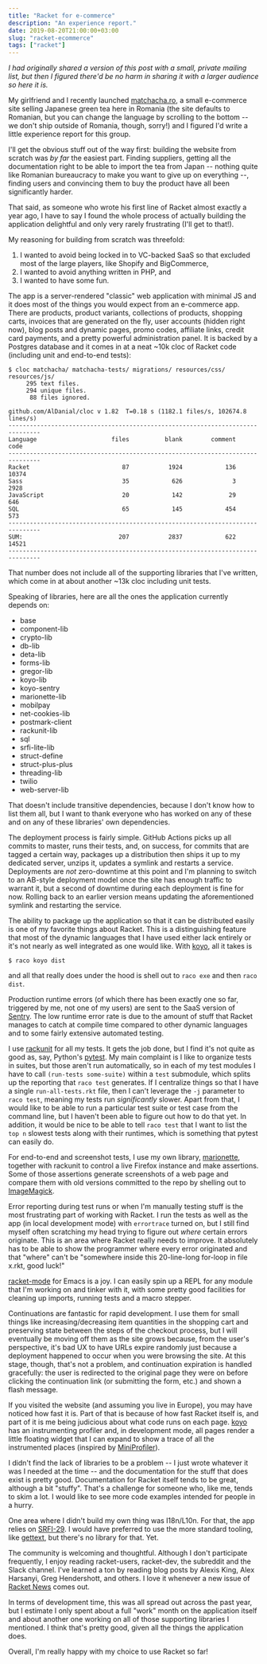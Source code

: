 ```yaml
---
title: "Racket for e-commerce"
description: "An experience report."
date: 2019-08-20T21:00:00+03:00
slug: "racket-ecommerce"
tags: ["racket"]
---
```


*I had originally shared a version of this post with a small, private
mailing list, but then I figured there'd be no harm in sharing it with
a larger audience so here it is.*

My girlfriend and I recently launched [matchacha.ro][matchacha], a
small e-commerce site selling Japanese green tea here in Romania (the
site defaults to Romanian, but you can change the language by
scrolling to the bottom -- we don't ship outside of Romania, though,
sorry!) and I figured I'd write a little experience report for this
group.

I'll get the obvious stuff out of the way first: building the website
from scratch was *by far* the easiest part.  Finding suppliers,
getting all the documentation right to be able to import the tea from
Japan -- nothing quite like Romanian bureaucracy to make you want to
give up on everything --, finding users and convincing them to buy the
product have all been significantly harder.

That said, as someone who wrote his first line of Racket almost
exactly a year ago, I have to say I found the whole process of
actually building the application delightful and only very rarely
frustrating (I'll get to that!).

My reasoning for building from scratch was threefold:

1. I wanted to avoid being locked in to VC-backed SaaS so that excluded
   most of the large players, like Shopify and BigCommerce,
2. I wanted to avoid anything written in PHP, and
3. I wanted to have some fun.

The app is a server-rendered "classic" web application with minimal JS
and it does most of the things you would expect from an e-commerce
app.  There are products, product variants, collections of products,
shopping carts, invoices that are generated on the fly, user accounts
(hidden right now), blog posts and dynamic pages, promo codes,
affiliate links, credit card payments, and a pretty powerful
administration panel.  It is backed by a Postgres database and it
comes in at a neat ~10k cloc of Racket code (including unit and
end-to-end tests):

    $ cloc matchacha/ matchacha-tests/ migrations/ resources/css/ resources/js/
         295 text files.
         294 unique files.
          88 files ignored.

    github.com/AlDanial/cloc v 1.82  T=0.18 s (1182.1 files/s, 102674.8 lines/s)
    -------------------------------------------------------------------------------
    Language                     files          blank        comment           code
    -------------------------------------------------------------------------------
    Racket                          87           1924            136          10374
    Sass                            35            626              3           2928
    JavaScript                      20            142             29            646
    SQL                             65            145            454            573
    -------------------------------------------------------------------------------
    SUM:                           207           2837            622          14521
    -------------------------------------------------------------------------------

That number does not include all of the supporting libraries that I've
written, which come in at about another ~13k cloc including unit tests.

Speaking of libraries, here are all the ones the application currently
depends on:

* base
* component-lib
* crypto-lib
* db-lib
* deta-lib
* forms-lib
* gregor-lib
* koyo-lib
* koyo-sentry
* marionette-lib
* mobilpay
* net-cookies-lib
* postmark-client
* rackunit-lib
* sql
* srfi-lite-lib
* struct-define
* struct-plus-plus
* threading-lib
* twilio
* web-server-lib

That doesn't include transitive dependencies, because I don't know how
to list them all, but I want to thank everyone who has worked on any
of these and on any of these libraries' own dependencies.

The deployment process is fairly simple.  GitHub Actions picks up all
commits to master, runs their tests, and, on success, for commits that
are tagged a certain way, packages up a distribution then ships it up
to my dedicated server, unzips it, updates a symlink and restarts a
service.  Deployments are *not* zero-downtime at this point and I'm
planning to switch to an AB-style deployment model once the site has
enough traffic to warrant it, but a second of downtime during each
deployment is fine for now.  Rolling back to an earlier version means
updating the aforementioned symlink and restarting the service.

The ability to package up the application so that it can be
distributed easily is one of my favorite things about Racket.  This is
a distinguishing feature that most of the dynamic languages that I
have used either lack entirely or it's not nearly as well integrated
as one would like.  With [koyo], all it takes is

    $ raco koyo dist

and all that really does under the hood is shell out to `raco exe` and
then `raco dist`.

Production runtime errors (of which there has been exactly one so far,
triggered by me, not one of my users) are sent to the SaaS version of
[Sentry].  The low runtime error rate is due to the amount of stuff
that Racket manages to catch at compile time compared to other dynamic
languages and to some fairly extensive automated testing.

I use [rackunit] for all my tests.  It gets the job done, but I find
it's not quite as good as, say, Python's [pytest].  My main complaint
is I like to organize tests in suites, but those aren't run
automatically, so in each of my test modules I have to call
`(run-tests some-suite)` within a `test` submodule, which splits up
the reporting that `raco test` generates.  If I centralize things so
that I have a single `run-all-tests.rkt` file, then I can't leverage
the `-j` parameter to `raco test`, meaning my tests run
*significantly* slower.  Apart from that, I would like to be able to
run a particular test suite or test case from the command line, but I
haven't been able to figure out how to do that yet.  In addition, it
would be nice to be able to tell `raco test` that I want to list the
`top n` slowest tests along with their runtimes, which is something
that pytest can easily do.

For end-to-end and screenshot tests, I use my own library,
[marionette], together with rackunit to control a live Firefox
instance and make assertions.  Some of those assertions generate
screenshots of a web page and compare them with old versions committed
to the repo by shelling out to [ImageMagick].

Error reporting during test runs or when I'm manually testing stuff is
the most frustrating part of working with Racket.  I run the tests as
well as the app (in local development mode) with `errortrace` turned
on, but I still find myself often scratching my head trying to figure
out *where* certain errors originate.  This is an area where Racket
really needs to improve.  It absolutely has to be able to show the
programmer where every error originated and that "where" can't be
"somewhere inside this 20-line-long for-loop in file x.rkt, good
luck!"

[racket-mode] for Emacs is a joy.  I can easily spin up a REPL for any
module that I'm working on and tinker with it, with some pretty good
facilities for cleaning up imports, running tests and a macro stepper.

Continuations are fantastic for rapid development.  I use them for
small things like increasing/decreasing item quantities in the
shopping cart and preserving state between the steps of the checkout
process, but I will eventually be moving off them as the site grows
because, from the user's perspective, it's bad UX to have URLs expire
randomly just because a deployment happened to occur when you were
browsing the site.  At this stage, though, that's not a problem, and
continuation expiration is handled gracefully: the user is redirected
to the original page they were on before clicking the continuation
link (or submitting the form, etc.) and shown a flash message.

If you visited the website (and assuming you live in Europe), you may
have noticed how fast it is.  Part of that is because of how fast
Racket itself is, and part of it is me being judicious about what code
runs on each page.  [koyo] has an instrumenting profiler and, in
development mode, all pages render a little floating widget that I can
expand to show a trace of all the instrumented places (inspired by
[MiniProfiler]).

I didn't find the lack of libraries to be a problem -- I just wrote
whatever it was I needed at the time -- and the documentation for the
stuff that does exist is pretty good.  Documentation for Racket itself
tends to be great, although a bit "stuffy".  That's a challenge for
someone who, like me, tends to skim a lot.  I would like to see more
code examples intended for people in a hurry.

One area where I didn't build my own thing was I18n/L10n.  For that,
the app relies on [SRFI-29].  I would have preferred to use the more
standard tooling, like [gettext], but there's no library for that.
Yet.

The community is welcoming and thoughtful.  Although I don't
participate frequently, I enjoy reading racket-users, racket-dev, the
subreddit and the Slack channel.  I've learned a ton by reading blog
posts by Alexis King, Alex Harsanyi, Greg Hendershott, and others.  I
love it whenever a new issue of [Racket News] comes out.

In terms of development time, this was all spread out across the past
year, but I estimate I only spent about a full "work" month on the
application itself and about another one working on all of those
supporting libraries I mentioned.  I think that's pretty good, given
all the things the application does.

Overall, I'm really happy with my choice to use Racket so far!


[ImageMagick]: https://imagemagick.org/index.php
[Racket News]: https://racket-news.com/
[SRFI-29]: https://srfi.schemers.org/srfi-29/srfi-29.html
[Sentry]: https://sentry.io
[gettext]: https://www.gnu.org/software/gettext/
[koyo]: https://koyo.defn.io
[marionette]: https://docs.racket-lang.org/marionette/index.html?q=marionette
[matchacha]: https://www.matchacha.ro
[pytest]: https://pytest.org/en/latest/
[racket-mode]: https://racket-mode.com
[rackunit]: https://docs.racket-lang.org/rackunit/api.html?q=rackunit
[MiniProfiler]: https://miniprofiler.com/

